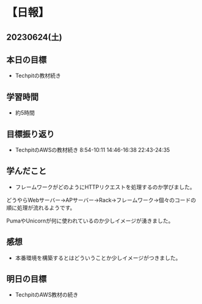 # 【日報】
## 20230624(土)
## 本日の目標
- Techpitの教材続き

## 学習時間
- 約5時間

## 目標振り返り
- TechpitのAWSの教材続き 8:54-10:11 14:46-16:38 22:43-24:35


## 学んだこと
- フレームワークがどのようにHTTPリクエストを処理するのか学びました。

どうやらWebサーバー→APサーバー→Rack→フレームワーク→個々のコードの順に処理が流れるようです。

 PumaやUnicornが何に使われているのか少しイメージが湧きました。


## 感想
- 本番環境を構築するとはどういうことか少しイメージがつきました。

## 明日の目標
- TechpitのAWS教材の続き


